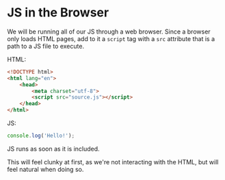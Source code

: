 # JS in the Browser
We will be running all of our JS through a web browser.
Since a browser only loads HTML pages, add to it a `script` tag with a `src` attribute that is a path to a JS file to execute.

HTML:
```html
<!DOCTYPE html>
<html lang="en">
    <head>
        <meta charset="utf-8">
        <script src="source.js"></script>
    </head>
</html>
```

JS:
```js
console.log('Hello!');
```

JS runs as soon as it is included.

This will feel clunky at first, as we're not interacting with the HTML, but will feel natural when doing so.
